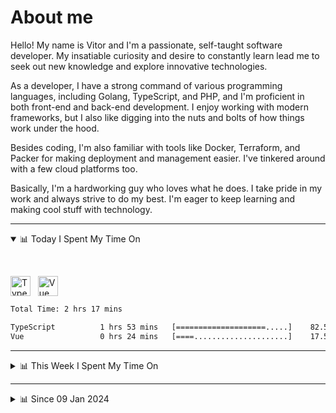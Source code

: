 # About me

Hello! My name is Vitor and I'm a passionate, self-taught software developer. My insatiable curiosity and desire to constantly learn lead me to seek out new knowledge and explore innovative technologies.

As a developer, I have a strong command of various programming languages, including Golang, TypeScript, and PHP, and I'm proficient in both front-end and back-end development. I enjoy working with modern frameworks, but I also like digging into the nuts and bolts of how things work under the hood.

Besides coding, I'm also familiar with tools like Docker, Terraform, and Packer for making deployment and management easier. I've tinkered around with a few cloud platforms too.

Basically, I'm a hardworking guy who loves what he does. I take pride in my work and always strive to do my best. I'm eager to keep learning and making cool stuff with technology.

---

<!-- ## 📊 Today I Spent My Time On -->

<details open>
<summary>📊 Today I Spent My Time On</summary>

&nbsp;

<!--DEVTIMER:TODAY:START-->
<img align="center" width="32px" src="https://cdn.simpleicons.org/typescript/3178C6" alt="TypeScript" />&nbsp;&nbsp;&nbsp;<img align="center" width="32px" src="https://cdn.simpleicons.org/vuedotjs/4FC08D" alt="Vue" />&nbsp;&nbsp;&nbsp;

```txt
Total Time: 2 hrs 17 mins

TypeScript          1 hrs 53 mins   [====================.....]    82.50 %
Vue                 0 hrs 24 mins   [====.....................]    17.50 %
```

<!--DEVTIMER:TODAY:END-->

</details>

---
<details>
<summary>📊 This Week I Spent My Time On</summary>

&nbsp;

<!--DEVTIMER:WEEK:START-->
<img align="center" width="32px" src="https://cdn.simpleicons.org/typescript/3178C6" alt="TypeScript" />&nbsp;&nbsp;&nbsp;<img align="center" width="32px" src="https://cdn.simpleicons.org/vuedotjs/4FC08D" alt="Vue" />&nbsp;&nbsp;&nbsp;<img align="center" width="32px" src="https://cdn.simpleicons.org/markdown/fff" alt="Markdown" />&nbsp;&nbsp;&nbsp;<img align="center" width="32px" src="https://cdn.simpleicons.org/javascript/F7DF1E" alt="JavaScript" />&nbsp;&nbsp;&nbsp;<img align="center" width="32px" src="https://cdn.simpleicons.org/carrd/fff" alt="JSON" />&nbsp;&nbsp;&nbsp;<img align="center" width="32px" src="https://cdn.simpleicons.org/gnubash/fff" alt="Bash" />&nbsp;&nbsp;&nbsp;

```txt
Total Time: 5 hrs 58 mins

TypeScript          3 hrs 35 mins   [===============..........]    60.11 %
Vue                 2 hrs 4 mins    [========.................]    34.76 %
Markdown            0 hrs 11 mins   [.........................]    2.99 %
JavaScript          0 hrs 3 mins    [.........................]    0.78 %
JSON                0 hrs 2 mins    [.........................]    0.62 %
Bash                0 hrs 2 mins    [.........................]    0.52 %
```

<!--DEVTIMER:WEEK:END-->
</details>

---


<details>
<summary>📊 Since 09 Jan 2024</summary>

&nbsp;

<!--DEVTIMER::START-->
<img align="center" width="32px" src="https://cdn.simpleicons.org/typescript/3178C6" alt="TypeScript" />&nbsp;&nbsp;&nbsp;<img align="center" width="32px" src="https://cdn.simpleicons.org/vuedotjs/4FC08D" alt="Vue" />&nbsp;&nbsp;&nbsp;<img align="center" width="32px" src="https://cdn.simpleicons.org/go/00ADD8" alt="Go" />&nbsp;&nbsp;&nbsp;<img align="center" width="32px" src="https://cdn.simpleicons.org/carrd/fff" alt="JSON" />&nbsp;&nbsp;&nbsp;<img align="center" width="32px" src="https://cdn.simpleicons.org/python/3776AB" alt="Python" />&nbsp;&nbsp;&nbsp;<img align="center" width="32px" src="https://cdn.simpleicons.org/gnubash/fff" alt="Bash" />&nbsp;&nbsp;&nbsp;<img align="center" width="32px" src="https://cdn.simpleicons.org/javascript/F7DF1E" alt="JavaScript" />&nbsp;&nbsp;&nbsp;<img align="center" width="32px" src="https://cdn.simpleicons.org/yaml/fff" alt="YAML" />&nbsp;&nbsp;&nbsp;<img align="center" width="32px" src="https://cdn.simpleicons.org/markdown/fff" alt="Markdown" />&nbsp;&nbsp;&nbsp;<img align="center" width="32px" src="https://cdn.simpleicons.org/html5/E34F26" alt="HTML" />&nbsp;&nbsp;&nbsp;<img align="center" width="32px" src="https://cdn.simpleicons.org/css3/1572B6" alt="CSS" />&nbsp;&nbsp;&nbsp;<img align="center" width="32px" src="https://cdn.simpleicons.org/academia/fff" alt="Text" />&nbsp;&nbsp;&nbsp;<img align="center" width="32px" src="https://cdn.simpleicons.org/php/777BB4" alt="PHP" />&nbsp;&nbsp;&nbsp;

```txt
Total Time: 164 hrs 36 mins

TypeScript          76 hrs 36 mins  [===========..............]    46.55 %
Vue                 24 hrs 56 mins  [===......................]    15.15 %
Go                  16 hrs 55 mins  [==.......................]    10.27 %
JSON                11 hrs 29 mins  [=........................]    6.97 %
Python              9 hrs 11 mins   [=........................]    5.58 %
Bash                6 hrs 33 mins   [.........................]    3.98 %
JavaScript          5 hrs 51 mins   [.........................]    3.56 %
YAML                4 hrs 20 mins   [.........................]    2.63 %
Markdown            2 hrs 7 mins    [.........................]    1.29 %
SCSS                2 hrs 5 mins    [.........................]    1.26 %
SQL                 1 hrs 10 mins   [.........................]    0.71 %
Docker              0 hrs 48 mins   [.........................]    0.49 %
XML                 0 hrs 20 mins   [.........................]    0.20 %
HTML                0 hrs 17 mins   [.........................]    0.17 %
CSS                 0 hrs 13 mins   [.........................]    0.14 %
Text                0 hrs 10 mins   [.........................]    0.10 %
TSX                 0 hrs 9 mins    [.........................]    0.09 %
PHP                 0 hrs 7 mins    [.........................]    0.07 %
Nginx configuration file 0 hrs 2 mins    [.........................]    0.02 %
```

<!--DEVTIMER::END-->

</details>
